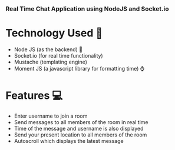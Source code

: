 ### Real Time Chat Application using NodeJS and Socket.io 

# Technology Used 🧪
  - Node JS (as the backend) 🔧
  - Socket.io (for real time functionality)
  - Mustache (templating engine)
  - Moment JS (a javascript library for formatting time) ⌚
  
# Features 💻
  - Enter username to join a room
  - Send messages to all members of the room in real time
  - Time of the message and username is also displayed
  - Send your present location to all members of the room
  - Autoscroll which displays the latest message
